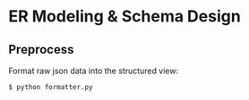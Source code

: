 # ER Modeling & Schema Design

## Preprocess
Format raw json data into the structured view:
```bash
$ python formatter.py
```

